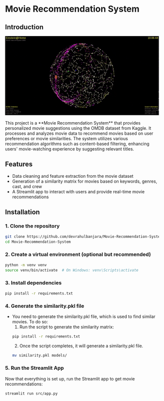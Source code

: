 # Movie Recommendation System
## Introduction
<div align="center">

![Animate](docs/animate.gif)

</div>
This project is a **Movie Recommendation System** that provides personalized movie suggestions using the OMDB dataset from Kaggle. It processes and analyzes movie data to recommend movies based on user preferences or movie similarities. The system utilizes various recommendation algorithms such as content-based filtering, enhancing users' movie-watching experience by suggesting relevant titles.

## Features

- Data cleaning and feature extraction from the movie dataset
- Generation of a similarity matrix for movies based on keywords, genres, cast, and crew
- A Streamlit app to interact with users and provide real-time movie recommendations

## Installation

### 1. Clone the repository

```bash
git clone https://github.com/devrahulbanjara/Movie-Recommendation-System.git
cd Movie-Recommendation-System 
```
### 2. Create a virtual environment (optional but recommended)
```bash
python -m venv venv
source venv/bin/activate  # On Windows: venv\Scripts\activate
```
### 3. Install dependencies
```bash
pip install -r requirements.txt
```
### 4. Generate the similarity.pkl file
  - You need to generate the similarity.pkl file, which is used to find similar movies. To do so:
    1) Run the script to generate the similarity matrix:
    ```bash
    pip install -r requirements.txt
    ```
    2) Once the script completes, it will generate a similarity.pkl file.
    ```bash
    mv similarity.pkl models/
    ```
### 5. Run the Streamlit App
  Now that everything is set up, run the Streamlit app to get movie recommendations:
```bash
streamlit run src/app.py
```

